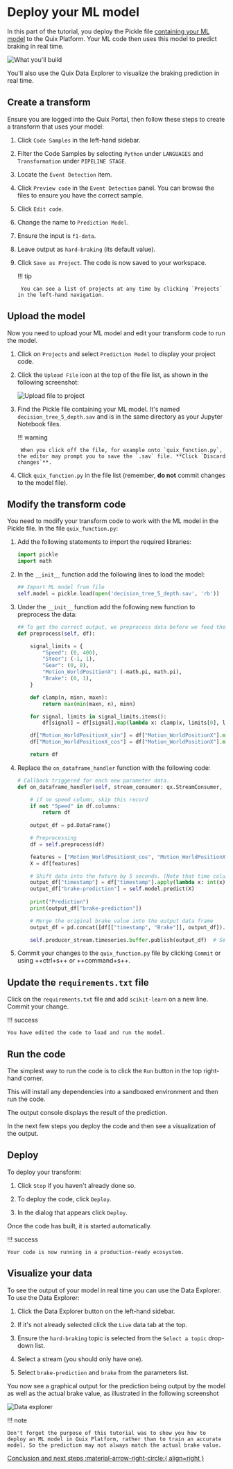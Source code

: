 # Deploy your ML model

In this part of the tutorial, you deploy the Pickle file [containing your ML model](./train-ml.md) to the Quix Platform. Your ML code then uses this model to predict braking in real time. 

![What you'll build](./images/run-live.png)

You'll also use the Quix Data Explorer to visualize the braking prediction in real time.

## Create a transform

Ensure you are logged into the Quix Portal, then follow these steps to create a transform that uses your model:

1. Click `Code Samples` in the left-hand sidebar.

2. Filter the Code Samples by selecting `Python` under `LANGUAGES` and `Transformation` under `PIPELINE STAGE`.

3. Locate the `Event Detection` item.

4. Click `Preview code` in the `Event Detection` panel. You can browse the files to ensure you have the correct sample.

5. Click `Edit code`.

6. Change the name to `Prediction Model`.

7. Ensure the input is `f1-data`.

8. Leave output as `hard-braking` (its default value).

9. Click `Save as Project`. The code  is now saved to your workspace. 

	!!! tip
		
		You can see a list of projects at any time by clicking `Projects` in the left-hand navigation.

## Upload the model

Now you need to upload your ML model and edit your transform code to run the model.

1. Click on `Projects` and select `Prediction Model` to display your project code.

2. Click the `Upload File` icon at the top of the file list, as shown in the following screenshot:

	![Upload file to project](./images/upload-file-to-project.png)

3. Find the Pickle file containing your ML model. It's named `decision_tree_5_depth.sav` and is in the same directory as your Jupyter Notebook files.

	!!! warning

		When you click off the file, for example onto `quix_function.py`, the editor may prompt you to save the `.sav` file. **Click `Discard changes`**.
		
4. Click `quix_function.py` in the file list (remember, **do not** commit changes to the model file).

## Modify the transform code

You need to modify your transform code to work with the ML model in the Pickle file. In the file `quix_function.py`:

1. Add the following statements to import the required libraries:

	``` python
	import pickle
	import math
	```

2. In the `__init__` function add the following lines to load the model:

	``` python
	## Import ML model from file
    self.model = pickle.load(open('decision_tree_5_depth.sav', 'rb'))
	```

3. Under the `__init__` function add the following new function to preprocess the data:

	``` python
	## To get the correct output, we preprocess data before we feed them to the trained model
    def preprocess(self, df):

        signal_limits = {
            "Speed": (0, 400),
            "Steer": (-1, 1),
            "Gear": (0, 8),
            "Motion_WorldPositionX": (-math.pi, math.pi),
            "Brake": (0, 1),
        }

        def clamp(n, minn, maxn):
            return max(min(maxn, n), minn)

        for signal, limits in signal_limits.items():
            df[signal] = df[signal].map(lambda x: clamp(x, limits[0], limits[1]))

        df["Motion_WorldPositionX_sin"] = df["Motion_WorldPositionX"].map(lambda x: math.sin(x))
        df["Motion_WorldPositionX_cos"] = df["Motion_WorldPositionX"].map(lambda x: math.cos(x))

        return df
	```

4. Replace the `on_dataframe_handler` function with the following code:

	``` python
	# Callback triggered for each new parameter data.
    def on_dataframe_handler(self, stream_consumer: qx.StreamConsumer, df: pd.DataFrame):

        # if no speed column, skip this record        
        if not "Speed" in df.columns:
            return df
            
        output_df = pd.DataFrame()

        # Preprocessing
        df = self.preprocess(df)

        features = ["Motion_WorldPositionX_cos", "Motion_WorldPositionX_sin", "Steer", "Speed", "Gear"]
        X = df[features]

        # Shift data into the future by 5 seconds. (Note that time column is in nanoseconds).
        output_df["timestamp"] = df["timestamp"].apply(lambda x: int(x) + int((5 * 1000 * 1000 * 1000)))
        output_df["brake-prediction"] = self.model.predict(X)
		
        print("Prediction")
        print(output_df["brake-prediction"])		

		# Merge the original brake value into the output data frame
        output_df = pd.concat([df[["timestamp", "Brake"]], output_df]).sort_values("timestamp", ascending=True)

        self.producer_stream.timeseries.buffer.publish(output_df)  # Send filtered data to output topic
	```

5. Commit your changes to the `quix_function.py` file by clicking `Commit` or using ++ctrl+s++ or ++command+s++.

## Update the `requirements.txt` file

Click on the `requirements.txt` file and add `scikit-learn` on a new line. Commit your change.

!!! success

	You have edited the code to load and run the model.
	
## Run the code

The simplest way to run the code is to click the `Run` button in the top right-hand corner.

This will install any dependencies into a sandboxed environment and then run the code.

The output console displays the result of the prediction.

In the next few steps you deploy the code and then see a visualization of the output.

## Deploy

To deploy your transform:

1. Click `Stop` if you haven't already done so.

2. To deploy the code, click `Deploy`.

3. In the dialog that appears click `Deploy`.

Once the code has built, it is started automatically.

!!! success

	Your code is now running in a production-ready ecosystem.

## Visualize your data

To see the output of your model in real time you can use the Data Explorer. To use the Data Explorer:

1. Click the Data Explorer button on the left-hand sidebar.

2. If it's not already selected click the `Live` data tab at the top.

3. Ensure the `hard-braking` topic is selected from the `Select a topic` drop-down list.

4. Select a stream (you should only have one).

5. Select `brake-prediction` and `brake` from the parameters list.

You now see a graphical output for the prediction being output by the model as well as the actual brake value, as illustrated in the following screenshot

![Data explorer](./images/visualize-result.png)

!!! note

	Don't forget the purpose of this tutorial was to show you how to deploy an ML model in Quix Platform, rather than to train an accurate model. So the prediction may not always match the actual brake value.

[Conclusion and next steps :material-arrow-right-circle:{ align=right }](conclusion.md)
